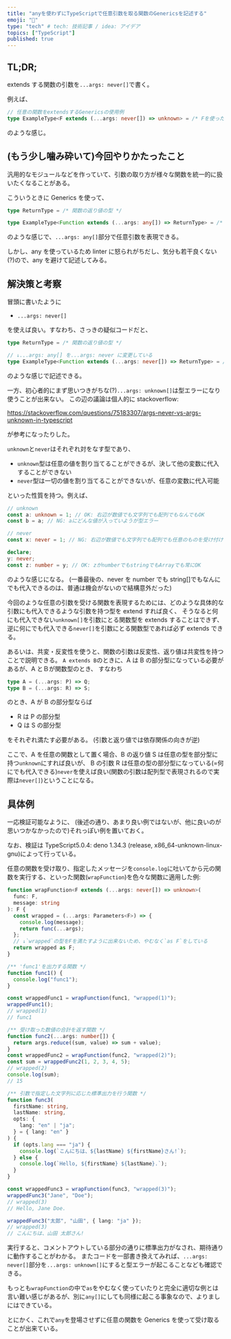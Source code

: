 ```yaml
---
title: "anyを使わずにTypeScriptで任意引数を取る関数のGenericsを記述する"
emoji: "📝"
type: "tech" # tech: 技術記事 / idea: アイデア
topics: ["TypeScript"]
published: true
---
```


## TL;DR;

extends する関数の引数を`...args: never[]`で書く。

例えば、

```typescript
// 任意の関数をextendsするGenericsの使用例
type ExampleType<F extends (...args: never[]) => unknown> = /* Fを使った型定義の記述 */
```

のような感じ。

## (もう少し噛み砕いて)今回やりかたったこと

汎用的なモジュールなどを作っていて、引数の取り方が様々な関数を統一的に扱いたくなることがある。

こういうときに Generics を使って、

```typescript
type ReturnType = /* 関数の返り値の型 */

type ExampleType<Function extends (...args: any[]) => ReturnType> = /* Functionを使った型定義 */
```

のような感じで、`...args: any[]`部分で任意引数を表現できる。

しかし、any を使っているため linter に怒られがちだし、気分も若干良くない(?)ので、any を避けて記述してみる。

## 解決策と考察

冒頭に書いたように

- `...args: never[]`

を使えば良い。すなわち、さっきの疑似コードだと、

```typescript
type ReturnType = /* 関数の返り値の型 */

// ↓...args: any[] を...args: never に変更している
type ExampleType<Function extends (...args: never[]) => ReturnType> = /* Functionを使った型定義 */
```

のような感じで記述できる。

一方、初心者的にまず思いつきがちな(?)`...args: unknown[]`は型エラーになり使うことが出来ない。
この辺の議論は個人的に stackoverflow:

https://stackoverflow.com/questions/75183307/args-never-vs-args-unknown-in-typescript

が参考になったりした。

`unknown`と`never`はそれぞれ対をなす型であり、

- `unknown`型は任意の値を割り当てることができるが、決して他の変数に代入することができない
- `never`型は一切の値を割り当てることができないが、任意の変数に代入可能

といった性質を持つ。例えば、

```typescript
// unknown
const a: unknown = 1; // OK: 右辺が数値でも文字列でも配列でもなんでもOK
const b = a; // NG: aにどんな値が入っていようが型エラー

// never
const x: never = 1; // NG: 右辺が数値でも文字列でも配列でも任意のものを受け付けない

declare;
y: never;
const z: number = y; // OK: zがnumberでもstringでもArrayでも常にOK
```

のような感じになる。
(一番最後の、never を number でも string[]でもなんにでも代入できるのは、普通は機会がないので結構意外だった)

今回のような任意の引数を受ける関数を表現するためには、どのような具体的な引数にも代入できるような引数を持つ型を extend すれば良く、
そうなると何にも代入できない`unknown[]`を引数にとる関数型を extends することはできず、
逆に何にでも代入できる`never[]`を引数にとる関数型であれば必ず extends できる。

あるいは、共変・反変性を使うと、関数の引数は反変性、返り値は共変性を持つことで説明できる。
`A extends B`のときに、A は B の部分型になっている必要があるが、A とＢが関数型のとき、
すなわち

```typescript
type A = (...args: P) => Q;
type B = (...args: R) => S;
```

のとき、A が B の部分型ならば

- R は P の部分型
- Q は S の部分型

をそれぞれ満たす必要がある。
(引数と返り値では依存関係の向きが逆)

ここで、A を任意の関数として置く場合、B の返り値 S は任意の型を部分型に持つ`unknown`にすれば良いが、
B の引数 R は任意の型の部分型になっている(=何にでも代入できる)`never`を使えば良い(関数の引数は配列型で表現されるので実際は`never[]`)ということになる。

## 具体例

一応検証可能なように、
(後述の通り、あまり良い例ではないが、他に良いのが思いつかなかったので)それっぽい例を置いておく。

なお、検証は TypeScript5.0.4: deno 1.34.3 (release, x86_64-unknown-linux-gnu)によって行っている。

任意の関数を受け取り、指定したメッセージを`console.log`に吐いてから元の関数を実行する、といった関数(`wrapFunction`)を色々な関数に適用した例:

```typescript
function wrapFunction<F extends (...args: never[]) => unknown>(
  func: F,
  message: string
): F {
  const wrapped = (...args: Parameters<F>) => {
    console.log(message);
    return func(...args);
  };
  // ↓`wrapped`の型をFを満たすように出来ないため、やむなく`as F`をしている
  return wrapped as F;
}

/** 'func1'を出力する関数 */
function func1() {
  console.log("func1");
}

const wrappedFunc1 = wrapFunction(func1, "wrapped(1)");
wrappedFunc1();
// wrapped(1)
// func1

/** 受け取った数値の合計を返す関数 */
function func2(...args: number[]) {
  return args.reduce((sum, value) => sum + value);
}
const wrappedFunc2 = wrapFunction(func2, "wrapped(2)");
const sum = wrappedFunc2(1, 2, 3, 4, 5);
// wrapped(2)
console.log(sum);
// 15

/** 引数で指定した文字列に応じた標準出力を行う関数 */
function func3(
  firstName: string,
  lastName: string,
  opts: {
    lang: "en" | "ja";
  } = { lang: "en" }
) {
  if (opts.lang === "ja") {
    console.log(`こんにちは、${lastName} ${firstName}さん!`);
  } else {
    console.log(`Hello, ${firstName} ${lastName}.`);
  }
}

const wrappedFunc3 = wrapFunction(func3, "wrapped(3)");
wrappedFunc3("Jane", "Doe");
// wrapped(3)
// Hello, Jane Doe.

wrappedFunc3("太郎", "山田", { lang: "ja" });
// wrapped(3)
// こんにちは、山田 太郎さん!
```

実行すると、コメントアウトしている部分の通りに標準出力がなされ、期待通りに動作することがわかる。
またコードを一部書き換えてみれば、`...args: never[]`部分を`...args: unknown[]`にすると型エラーが起こることなども確認できる。

もっとも`wrapFunction`の中で`as`をやむなく使っていたりと完全に適切な例とは言い難い感じがあるが、別に`any[]`にしても同様に起こる事象なので、よりましにはできている。

とにかく、これで`any`を登場させずに任意の関数を Generics を使って受け取ることが出来ている。

